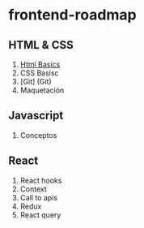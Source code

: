 # frontend-roadmap

## HTML & CSS

1. [Html Basics](HTML&CSS/)
2. CSS Basisc
3. [Git] (Git)
4. Maquetación

## Javascript

1. Conceptos

## React
1. React hooks
2. Context
3. Call to apis
4. Redux
5. React query